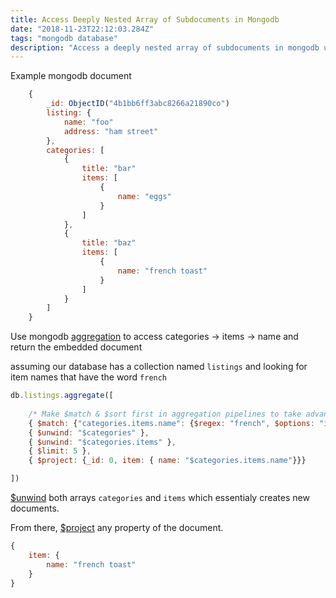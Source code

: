 ```yaml
---
title: Access Deeply Nested Array of Subdocuments in Mongodb
date: "2018-11-23T22:12:03.284Z"
tags: "mongodb database"
description: "Access a deeply nested array of subdocuments in mongodb utilizing the aggregation pipeline"
---
```


Example mongodb document
```javascript
    {
        _id: ObjectID("4b1bb6ff3abc8266a21890co")
        listing: {
            name: "foo"
            address: "ham street"
        },
        categories: [
            {
                title: "bar"
                items: [
                    {
                        name: "eggs"
                    }
                ]
            },
            {
                title: "baz"
                items: [
                    {
                        name: "french toast"
                    }
                ]
            }
        ]
    }
```

Use mongodb [aggregation](https://docs.mongodb.com/manual/core/aggregation-pipeline/index.html) to access categories -> items -> name and return the embedded document

assuming our database has a collection named `listings` and looking for item names that have the word `french`
```javascript
db.listings.aggregate([
    
    /* Make $match & $sort first in aggregation pipelines to take advantage of indexes */
    { $match: {"categories.items.name": {$regex: "french", $options: "i"}}},
    { $unwind: "$categories" },
    { $unwind: "$categories.items" },
    { $limit: 5 },
    { $project: {_id: 0, item: { name: "$categories.items.name"}}}

])
```
[$unwind](https://docs.mongodb.com/manual/reference/operator/aggregation/unwind/) both arrays `categories` and `items` which essentialy creates new documents.

From there, [$project](https://docs.mongodb.com/manual/reference/operator/aggregation/project/) any property of the document.
```javascript
{
    item: {
        name: "french toast"
    }
}
```